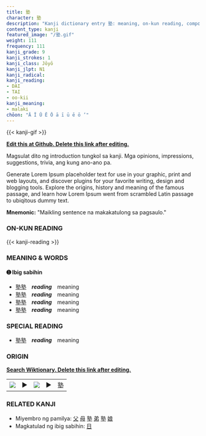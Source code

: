 ```yaml
---
title: 塾
character: 塾
description: "Kanji dictionary entry 塾: meaning, on-kun reading, compounds, origin, related kanji"
content_type: kanji
featured_image: "/塾.gif"
weight: 111
frequency: 111
kanji_grade: 9
kanji_strokes: 1
kanji_class: Jōyō
kanji_jlpt: N1
kanji_radical: 
kanji_reading: 
- DAI
- TAI
- oo-kii
kanji_meaning:
- malaki
chōon: "Ā Ī Ū Ē Ō ā ī ū ē ō ’"
---
```

[//]: # (Don't edit the line below. Kanji animated GIF code is automatically generated.)
{{< kanji-gif >}}

[//]: # (Edit below this line.)

**[Edit this at Github. Delete this link after editing.](https://github.com/tim0g/tim/tree/main/content/kanji/塾/index.md)**

Magsulat dito ng introduction tungkol sa kanji. Mga opinions, impressions, suggestions, trivia, ang kung ano-ano pa.

Generate Lorem Ipsum placeholder text for use in your graphic, print and web layouts, and discover plugins for your favorite writing, design and blogging tools. Explore the origins, history and meaning of the famous passage, and learn how Lorem Ipsum went from scrambled Latin passage to ubiqitous dummy text.
 
**Mnemonic:** "Maikling sentence na makakatulong sa pagsaulo."

### ON-KUN READING

[//]: # (Don't edit the line below. ON-KUN READING code is automatically generated.)
{{< kanji-reading >}}

### MEANING & WORDS

#### ➊ **Ibig sabihin**
  - [塾](../塾)[塾](../塾)　***reading***　meaning
  - [塾](../塾)[塾](../塾)　***reading***　meaning
  - [塾](../塾)[塾](../塾)　***reading***　meaning
  - [塾](../塾)[塾](../塾)　***reading***　meaning

### SPECIAL READING
  - [塾](../塾)[塾](../塾)　***reading***　meaning

### ORIGIN

**[Search Wiktionary. Delete this link after editing.](https://wiktionary.org/wiki/塾)**
<table class="kanji-table"><tr><td>
<img src="60px-塾-bronze.svg.png">
</td><td>▶</td><td>
<img src="60px-塾-oracle.svg.png">
</td><td>▶</td>
<td class="kanji-origin">塾</td>
</tr></table>

### RELATED KANJI
- Miyembro ng pamilya: [父](../父) [母](../母) [塾](../塾) [弟](../弟) [塾](../塾) [娘](../娘)
- Magkatulad ng ibig sabihin: [日](../日)
